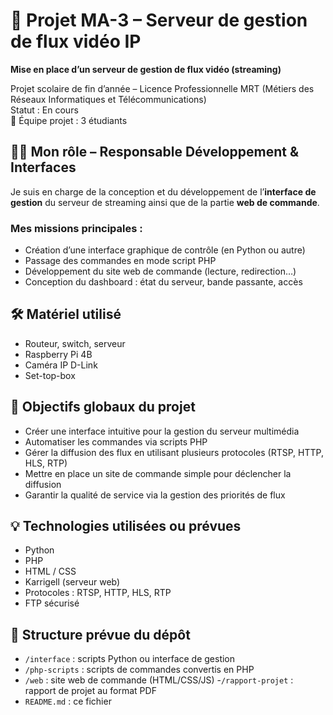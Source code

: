 # 🎥 Projet MA-3 – Serveur de gestion de flux vidéo IP

**Mise en place d’un serveur de gestion de flux vidéo (streaming)**

Projet scolaire de fin d’année – Licence Professionnelle MRT (Métiers des Réseaux Informatiques et Télécommunications)   
Statut : En cours  
👥 Équipe projet : 3 étudiants

## 🧑‍💻 Mon rôle – Responsable Développement & Interfaces

Je suis en charge de la conception et du développement de l’**interface de gestion** du serveur de streaming ainsi que de la partie **web de commande**.

### Mes missions principales :
- Création d’une interface graphique de contrôle (en Python ou autre)
- Passage des commandes en mode script PHP
- Développement du site web de commande (lecture, redirection…)
- Conception du dashboard : état du serveur, bande passante, accès


## 🛠️ Matériel utilisé

- Routeur, switch, serveur
- Raspberry Pi 4B
- Caméra IP D-Link
- Set-top-box


## 🎯 Objectifs globaux du projet

- Créer une interface intuitive pour la gestion du serveur multimédia
- Automatiser les commandes via scripts PHP
- Gérer la diffusion des flux en utilisant plusieurs protocoles (RTSP, HTTP, HLS, RTP)
- Mettre en place un site de commande simple pour déclencher la diffusion
- Garantir la qualité de service via la gestion des priorités de flux


## 💡 Technologies utilisées ou prévues

- Python
- PHP
- HTML / CSS
- Karrigell (serveur web)
- Protocoles : RTSP, HTTP, HLS, RTP
- FTP sécurisé


## 📁 Structure prévue du dépôt

- `/interface` : scripts Python ou interface de gestion
- `/php-scripts` : scripts de commandes convertis en PHP
- `/web` : site web de commande (HTML/CSS/JS)
-`/rapport-projet` : rapport de projet au format PDF
- `README.md` : ce fichier
